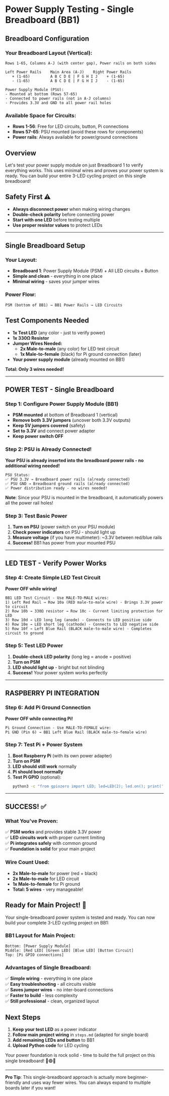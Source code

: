 # Power Supply Testing - Single Breadboard (BB1)

## Breadboard Configuration

### **Your Breadboard Layout (Vertical):**

```
Rows 1-65, Columns A-J (with center gap), Power rails on both sides

Left Power Rails    Main Area (A-J)    Right Power Rails
   + (1-65)         A B C D E | F G H I J    + (1-65)
   - (1-65)         A B C D E | F G H I J    - (1-65)

Power Supply Module (PSU):
- Mounted at bottom (Rows 57-65)
- Connected to power rails (not in A-J columns)
- Provides 3.3V and GND to all power rail holes
```

### **Available Space for Circuits:**

- **Rows 1-56**: Free for LED circuits, button, Pi connections
- **Rows 57-65**: PSU mounted (avoid these rows for components)
- **Power rails**: Always available for power/ground connections

## Overview

Let's test your power supply module on just Breadboard 1 to verify everything works. This uses minimal wires and proves your power system is ready. You can build your entire 3-LED cycling project on this single breadboard!

## Safety First ⚠️

- **Always disconnect power** when making wiring changes
- **Double-check polarity** before connecting power
- **Start with one LED** before testing multiple
- **Use proper resistor values** to protect LEDs

---

## Single Breadboard Setup

### **Your Layout:**

- **Breadboard 1**: Power Supply Module (PSM) + All LED circuits + Button
- **Simple and clean** - everything in one place
- **Minimal wiring** - saves your jumper wires

### **Power Flow:**

```
PSM (bottom of BB1) → BB1 Power Rails → LED Circuits
```

## Test Components Needed

- **1x Test LED** (any color - just to verify power)
- **1x 330Ω Resistor**
- **Jumper Wires Needed:**
  - **2x Male-to-male** (any color) for LED test circuit
  - **1x Male-to-female** (black) for Pi ground connection (later)
- **Your power supply module** (already mounted on BB1)

**Total: Only 3 wires needed!**

---

## POWER TEST - Single Breadboard

### Step 1: Configure Power Supply Module (BB1)

- **PSM mounted** at bottom of Breadboard 1 (vertical)
- **Remove both 3.3V jumpers** (uncover both 3.3V outputs)
- **Keep 5V jumpers covered** (safety)
- **Set to 3.3V** and connect power adapter
- **Keep power switch OFF**

### Step 2: PSU is Already Connected!

**Your PSU is already inserted into the breadboard power rails - no additional wiring needed!**

```
PSU Status:
✅ PSU 3.3V → Breadboard power rails (already connected)
✅ PSU GND → Breadboard ground rails (already connected)
✅ Power distribution ready - no wires needed!
```

**Note**: Since your PSU is mounted in the breadboard, it automatically powers all the power rail holes!

### Step 3: Test Basic Power

1. **Turn on PSU** (power switch on your PSU module)
2. **Check power indicators** on PSU - should light up
3. **Measure voltage** (if you have multimeter): ~3.3V between red/blue rails
4. **Success!** BB1 has power from your mounted PSU

---

## LED TEST - Verify Power Works

### Step 4: Create Simple LED Test Circuit

**Power OFF while wiring!**

```
BB1 LED Test Circuit - Use MALE-TO-MALE wires:
1) Left Red Rail → Row 10a (RED male-to-male wire) - Brings 3.3V power to circuit
2) Row 10b → 330Ω resistor → Row 10c - Current limiting protection for LED
3) Row 10d → LED long leg (anode) - Connects to LED positive side
4) Row 10e → LED short leg (cathode) - Connects to LED negative side
5) Row 10f → Left Blue Rail (BLACK male-to-male wire) - Completes circuit to ground
```

### Step 5: Test LED Power

1. **Double-check LED polarity** (long leg = anode = positive)
2. **Turn on PSM**
3. **LED should light up** - bright but not blinding
4. **Success!** Your power system works perfectly

---

## RASPBERRY PI INTEGRATION

### Step 6: Add Pi Ground Connection

**Power OFF while connecting Pi!**

```
Pi Ground Connection - Use MALE-TO-FEMALE wire:
Pi GND (Pin 6) → BB1 Left Blue Rail (BLACK male-to-female wire)
```

### Step 7: Test Pi + Power System

1. **Boot Raspberry Pi** (with its own power adapter)
2. **Turn on PSM**
3. **LED should still work** normally
4. **Pi should boot normally**
5. **Test Pi GPIO** (optional):
   ```bash
   python3 -c "from gpiozero import LED; led=LED(2); led.on(); print('Pi working!')"
   ```

---

## SUCCESS! ✅

### **What You've Proven:**

✅ **PSM works** and provides stable 3.3V power  
✅ **LED circuits work** with proper current limiting  
✅ **Pi integrates safely** with common ground  
✅ **Foundation is solid** for your main project

### **Wire Count Used:**

- **2x Male-to-male** for power (red + black)
- **2x Male-to-male** for LED circuit
- **1x Male-to-female** for Pi ground
- **Total: 5 wires** - very manageable!

## Ready for Main Project! 🚀

Your single-breadboard power system is tested and ready. You can now build your complete 3-LED cycling project on BB1:

### **BB1 Layout for Main Project:**

```
Bottom: [Power Supply Module]
Middle: [Red LED] [Green LED] [Blue LED] [Button Circuit]
Top: [Pi GPIO connections]
```

### **Advantages of Single Breadboard:**

✅ **Simple wiring** - everything in one place  
✅ **Easy troubleshooting** - all circuits visible  
✅ **Saves jumper wires** - no inter-board connections  
✅ **Faster to build** - less complexity  
✅ **Still professional** - clean, organized layout

## Next Steps

1. **Keep your test LED** as a power indicator
2. **Follow main project wiring** in `steps.md` (adapted for single board)
3. **Add remaining LEDs and button** to BB1
4. **Upload Python code** for LED cycling

Your power foundation is rock solid - time to build the full project on this single breadboard! 🔴🟢🔵

---

**Pro Tip**: This single-breadboard approach is actually more beginner-friendly and uses way fewer wires. You can always expand to multiple boards later if you want!
